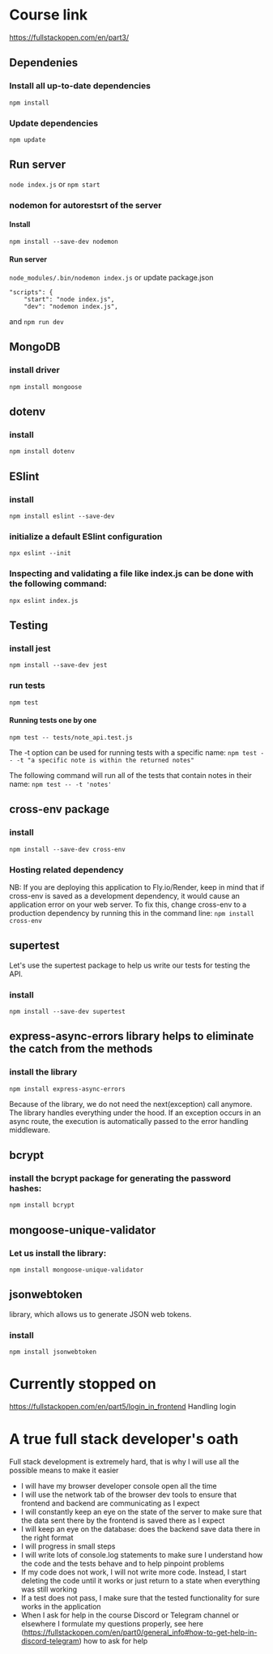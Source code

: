 # Course link
https://fullstackopen.com/en/part3/

## Dependenies 
### Install all up-to-date dependencies
`npm install`

### Update dependencies
`npm update`


## Run server
`node index.js`
or
`npm start`

### nodemon for autorestsrt of the server
#### Install
`npm install --save-dev nodemon`

#### Run server
`node_modules/.bin/nodemon index.js`
or
update package.json 
```
"scripts": {
    "start": "node index.js",
    "dev": "nodemon index.js",
```

and
`npm run dev`

## MongoDB
### install driver
`npm install mongoose`

## dotenv
### install
`npm install dotenv`

## ESlint 
### install
`npm install eslint --save-dev`

### initialize a default ESlint configuration
`npx eslint --init`

### Inspecting and validating a file like index.js can be done with the following command:
`npx eslint index.js`

## Testing
### install jest
`npm install --save-dev jest`

### run tests
`npm test`

#### Running tests one by one
`npm test -- tests/note_api.test.js`

The -t option can be used for running tests with a specific name:
`npm test -- -t "a specific note is within the returned notes"`

The following command will run all of the tests that contain notes in their name:
`npm test -- -t 'notes'`

## cross-env package
### install
`npm install --save-dev cross-env`

### Hosting related dependency
NB: If you are deploying this application to Fly.io/Render, keep in mind that if cross-env is saved as a development dependency, it would cause an application error on your web server. To fix this, change cross-env to a production dependency by running this in the command line:
`npm install cross-env`

## supertest
Let's use the supertest package to help us write our tests for testing the API.
### install
`npm install --save-dev supertest`

## express-async-errors library helps to eliminate the catch from the methods
### install the library
`npm install express-async-errors`

Because of the library, we do not need the next(exception) call anymore. The library handles everything under the hood. If an exception occurs in an async route, the execution is automatically passed to the error handling middleware.


## bcrypt
### install the bcrypt package for generating the password hashes:
`npm install bcrypt`

## mongoose-unique-validator
### Let us install the library:
`npm install mongoose-unique-validator`

## jsonwebtoken 
library, which allows us to generate JSON web tokens.
### install
`npm install jsonwebtoken`


# Currently stopped on
https://fullstackopen.com/en/part5/login_in_frontend
Handling login


# A true full stack developer's oath

Full stack development is extremely hard, that is why I will use all the possible means to make it easier

 - I will have my browser developer console open all the time
 - I will use the network tab of the browser dev tools to ensure that frontend and backend are communicating as I expect
 - I will constantly keep an eye on the state of the server to make sure that the data sent there by the frontend is saved there as I expect
 - I will keep an eye on the database: does the backend save data there in the right format
 - I will progress in small steps
 - I will write lots of console.log statements to make sure I understand how the code and the tests behave and to help pinpoint problems
 - If my code does not work, I will not write more code. Instead, I start deleting the code until it works or just return to a state when everything was still working
 - If a test does not pass, I make sure that the tested functionality for sure works in the application
 - When I ask for help in the course Discord or Telegram channel or elsewhere I formulate my questions properly, see here (https://fullstackopen.com/en/part0/general_info#how-to-get-help-in-discord-telegram) how to ask for help
